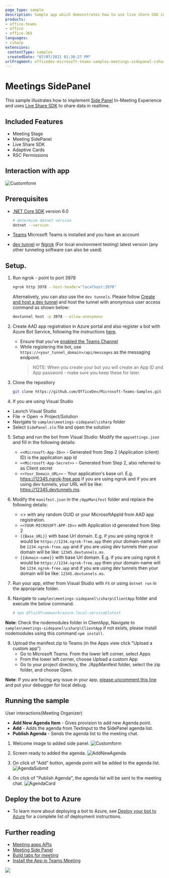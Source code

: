 ```yaml
---
page_type: sample
description: Sample app which demonstrates how to use live share SDK inside meeting side panel.
products:
- office-teams
- office
- office-365
languages:
- csharp
extensions:
 contentType: samples
 createdDate: "07/07/2021 01:38:27 PM"
urlFragment: officedev-microsoft-teams-samples-meetings-sidepanel-csharp
---
```


# Meetings SidePanel

This sample illustrates how to implement [Side Panel](https://docs.microsoft.com/en-us/microsoftteams/platform/apps-in-teams-meetings/create-apps-for-teams-meetings?view=msteams-client-js-latest&tabs=dotnet#notificationsignal-api) In-Meeting Experience and uses [Live Share SDK](https://aka.ms/livesharedocs) to share data in realtime.

## Included Features
* Meeting Stage
* Meeting SidePanel
* Live Share SDK
* Adaptive Cards
* RSC Permissions

## Interaction with app

![Customform](SidePanel/Images/SidePanelModule.gif)

## Prerequisites

- [.NET Core SDK](https://dotnet.microsoft.com/download) version 6.0
  ```bash
  # determine dotnet version
  dotnet --version
  ```

- [Teams](https://teams.microsoft.com) Microsoft Teams is installed and you have an account
- [dev tunnel](https://learn.microsoft.com/en-us/azure/developer/dev-tunnels/get-started?tabs=windows) or [Ngrok](https://ngrok.com/download) (For local environment testing) latest version (any other tunneling software can also be used)

## Setup.

1) Run ngrok - point to port 3978

   ```bash
   ngrok http 3978 --host-header="localhost:3978"
   ```  

   Alternatively, you can also use the `dev tunnels`. Please follow [Create and host a dev tunnel](https://learn.microsoft.com/en-us/azure/developer/dev-tunnels/get-started?tabs=windows) and host the tunnel with anonymous user access command as shown below:

   ```bash
   devtunnel host -p 3978 --allow-anonymous
   ```

2. Create AAD app registration in Azure portal and also register a bot with Azure Bot Service, following the instructions [here](https://docs.microsoft.com/en-us/azure/bot-service/bot-service-quickstart-registration?view=azure-bot-service-3.0).
    - Ensure that you've [enabled the Teams Channel](https://docs.microsoft.com/en-us/azure/bot-service/channel-connect-teams?view=azure-bot-service-4.0)
    - While registering the bot, use `https://<your_tunnel_domain>/api/messages` as the messaging endpoint.
        > NOTE: When you create your bot you will create an App ID and App password - make sure you keep these for later.

3. Clone the repository
   ```bash
   git clone https://github.com/OfficeDev/Microsoft-Teams-Samples.git
   ```

4. If you are using Visual Studio
- Launch Visual Studio
- File -> Open -> Project/Solution
- Navigate to ```samples\meetings-sidepanel\csharp``` folder
- Select ```SidePanel.sln``` file and open the solution

5. Setup and run the bot from Visual Studio: 
   Modify the `appsettings.json` and fill in the following details:
   - `<<Microsoft-App-ID>>` - Generated from Step 2 (Application (client) ID) is the application app id
   - `<<Microsoft-App-Secret>>` - Generated from Step 2, also referred to as Client secret
   - `<<Your_Domain_URL>>` - Your application's base url. E.g. https://12345.ngrok-free.app if you are using ngrok and if you are using dev tunnels, your URL will be like: https://12345.devtunnels.ms.

6. Modify the `manifest.json` in the `/AppManifest` folder and replace the following details:
   - <<Manifest-id>> with any random GUID or your MicrosoftAppId from AAD app registration.
   - `<<YOUR-MICROSOFT-APP-ID>>` with Application id generated from Step 2
   - `{{Base_URL}}` with base Url domain. E.g. if you are using ngrok it would be `https://1234.ngrok-free.app` then your domain-name will be `1234.ngrok-free.app` and if you are using dev tunnels then your domain will be like: `12345.devtunnels.ms`.
   - `{{domain-name}}` with base Url domain. E.g. if you are using ngrok it would be `https://1234.ngrok-free.app` then your domain-name will be `1234.ngrok-free.app` and if you are using dev tunnels then your domain will be like: `12345.devtunnels.ms`.

7. Run your app, either from Visual Studio with ```F5``` or using ```dotnet run``` in the appropriate folder.

8. Navigate to ```samples\meetings-sidepanel\csharp\ClientApp``` folder and execute the below command.

    ```bash
    # npx @fluidframework/azure-local-service@latest
    ```
**Note**: Check the nodemodules folder in ClientApp, Navigate to ```samples\meetings-sidepanel\csharp\ClientApp``` if not exists, please install nodemodules using this command `npm install`.

9. Upload the manifest.zip to Teams (in the Apps view click "Upload a custom app")
   - Go to Microsoft Teams. From the lower left corner, select Apps
   - From the lower left corner, choose Upload a custom App
   - Go to your project directory, the ./AppManifest folder, select the zip folder, and choose Open.

**Note**: If you are facing any issue in your app, [please uncomment this line](https://github.com/OfficeDev/Microsoft-Teams-Samples/blob/main/samples/meetings-sidepanel/csharp/SidePanel/AdapterWithErrorHandler.cs#L26) and put your debugger for local debug.

## Running the sample
User interactions(Meeting Organizer)
- **Add New Agenda Item** - Gives provision to add new Agenda point.
- **Add** - Adds the agenda from Textinput to the SidePanel agenda list.
- **Publish Agenda** - Sends the agenda list to the meeting chat.

1. Welcome image to added side panel.
![Customform](SidePanel/Images/welcome.png)

2. Screen ready to added the agenda.
![AddNewAgenda](SidePanel/Images/addnewagenda.png)

3. On click of "Add" button, agenda point will be added to the agenda list.
![AgendaSubmit](SidePanel/Images/addagendabutton.png)

4. On click of "Publish Agenda", the agenda list will be sent to the meeting chat.
![AgendaCard](SidePanel/Images/agendacard.png)

## Deploy the bot to Azure

-  To learn more about deploying a bot to Azure, see [Deploy your bot to Azure](https://aka.ms/azuredeployment) for a complete list of deployment instructions.

## Further reading

- [Meeting apps APIs](https://learn.microsoft.com/en-us/microsoftteams/platform/apps-in-teams-meetings/meeting-apps-apis?tabs=dotnet)
- [Meeting Side Panel](https://learn.microsoft.com/en-us/microsoftteams/platform/sbs-meetings-sidepanel?tabs=vs)
- [Build tabs for meeting](https://learn.microsoft.com/microsoftteams/platform/apps-in-teams-meetings/build-tabs-for-meeting?tabs=desktop)
- [Install the App in Teams Meeting](https://docs.microsoft.com/en-us/microsoftteams/platform/apps-in-teams-meetings/teams-apps-in-meetings?view=msteams-client-js-latest#meeting-lifecycle-scenarios)


<img src="https://pnptelemetry.azurewebsites.net/microsoft-teams-samples/samples/meetings-sidepanel-csharp" />